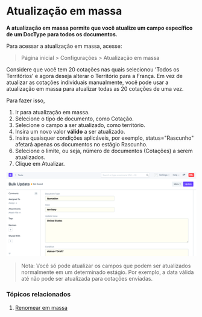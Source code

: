 # Atualização em massa


**A atualização em massa permite que você atualize um campo específico de um DocType para todos os documentos.**


Para acessar a atualização em massa, acesse:



> 
> Página inicial > Configurações > Atualização em massa
> 
> 
> 


Considere que você tem 20 cotações nas quais selecionou 'Todos os Territórios' e agora deseja alterar o Território para a França. Em vez de atualizar as cotações individuais manualmente, você pode usar a atualização em massa para atualizar todas as 20 cotações de uma vez.


Para fazer isso,


1. Ir para atualização em massa.
2. Selecione o tipo de documento, como Cotação.
3. Selecione o campo a ser atualizado, como território.
4. Insira um novo valor **válido** a ser atualizado.
5. Insira quaisquer condições aplicáveis, por exemplo, status="Rascunho" afetará apenas os documentos no estágio Rascunho.
6. Selecione o limite, ou seja, número de documentos (Cotações) a serem atualizados.
7. Clique em Atualizar.


![Bulk Update](/files/bulk-update.png)



> 
> Nota: Você só pode atualizar os campos que podem ser atualizados normalmente em um determinado estágio. Por exemplo, a data válida até não pode ser atualizada para cotações enviadas.
> 
> 
> 


### Tópicos relacionados


1. [Renomear em massa](/docs/pt/setting-up/settings/bulk-rename)
